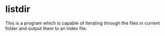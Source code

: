# listdir
This is a program which is capable of iterating through the files in current folder and output them to an index file.
